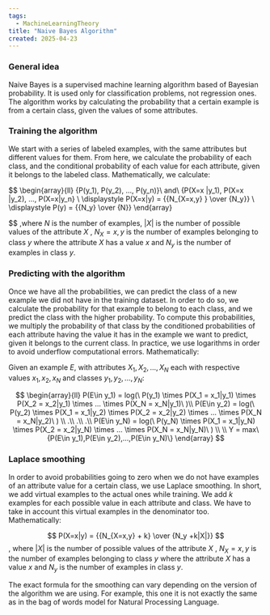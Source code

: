 ```yaml
---
tags:
  - MachineLearningTheory
title: "Naive Bayes Algorithm"
created: 2025-04-23
---
```


### General idea

Naive Bayes is a supervised machine learning algorithm based of Bayesian probability. 
It is used only for classification problems, not regression ones.
The algorithm works by calculating the probability that a certain example is from a certain class, given the values of some attributes.

### Training the algorithm

We start with a series of labeled examples, with the same attributes but different values for them. From here, we calculate the probability of each class, and the conditional probability of each value for each attribute, given it belongs to the labeled class. Mathematically, we calculate:

$$
\begin{array}{ll}
\{P(y_1), P(y_2), ..., P(y_n)\}\ and\ \{P(X=x |y_1), P(X=x |y_2), ..., P(X=x|y_n\}
\\
\displaystyle P(X=x|y) = {{N_{X=x,y} } \over {N_y}} 
\\
\displaystyle P(y) = {{N_y} \over {N}} 
\end{array}

$$
,where $N$ is the number of examples, $|X|$  is the number of possible values of the attribute $X$ , $N_X=x,y$ is the number of examples belonging to class $y$ where the attribute $X$ has a value $x$  and $N_y$ is the number of examples in class $y$.
### Predicting with the algorithm

Once we have all the probabilities, we can predict the class of a new example we did not have in the training dataset. In order to do so, we calculate the probability for that example to belong to each class, and we predict the class with the higher probability.
To compute this probabilities, we multiply the probability of that class by the conditioned probabilities of each attribute having the value it has in the example we want to predict, given it belongs to the current class. In practice, we use logarithms in order to avoid underflow computational errors. Mathematically:

Given an example $E$, with attributes  $X_1,X_2,...,X_N$  each with respective values $x_1,x_2,x_N$ and classes  $y_1,y_2,...,y_N$:

$$
\begin{array}{ll}
P(E\in y_1) = log(\ P(y_1) \times P(X_1 = x_1|y_1) \times P(X_2 = x_2|y_1) \times ... \times P(X_N = x_N|y_1)\ )\\
P(E\in y_2) = log(\ P(y_2) \times P(X_1 = x_1|y_2) \times P(X_2 = x_2|y_2) \times ... \times P(X_N = x_N|y_2)\ ) \\
.\\
.\\
.\\
P(E\in y_N) = log(\ P(y_N) \times P(X_1 = x_1|y_N) \times P(X_2 = x_2|y_N) \times ... \times P(X_N = x_N|y_N)\ ) \\
\\
Y = max\{P(E\in y_1),P(E\in y_2),...,P(E\in y_N)\}
\end{array}
$$
### Laplace smoothing

In order to avoid probabilities going to zero when we do not have examples of an attribute value for a certain class, we use Laplace smoothing. In short, we add virtual examples to the actual ones while training. We add $k$ examples for each possible value in each attribute and class. We have to take in account this virtual examples in the denominator too. Mathematically:

$$
P(X=x|y) = {{N_{X=x,y} + k} \over {N_y +k|X|}}
$$
, where $|X|$  is the number of possible values of the attribute $X$ , $N_X=x,y$ is the number of examples belonging to class $y$ where the attribute $X$ has a value $x$  and $N_y$ is the number of examples in class $y$.

The exact formula for the smoothing can vary depending on the version of the algorithm we are using. For example, this one it is not exactly the same as in the bag of words model for Natural Processing Language.
